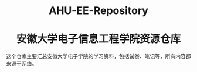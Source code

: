# <center>AHU-EE-Repository</center>

# <center>安徽大学电子信息工程学院资源仓库</center>

这个仓库主要汇总安徽大学电子学院的学习资料，包括试卷、笔记等，所有内容都来源于网络。
